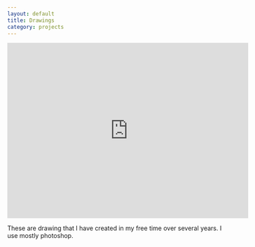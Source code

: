```yaml
---
layout: default
title: Drawings
category: projects
---
```

<iframe src="https://albumizr.com/a/BqE" scrolling="no" frameborder="0" allowfullscreen width="550" height="400"></iframe>

These are drawing that I have created in my free time over several years. I use mostly photoshop.
